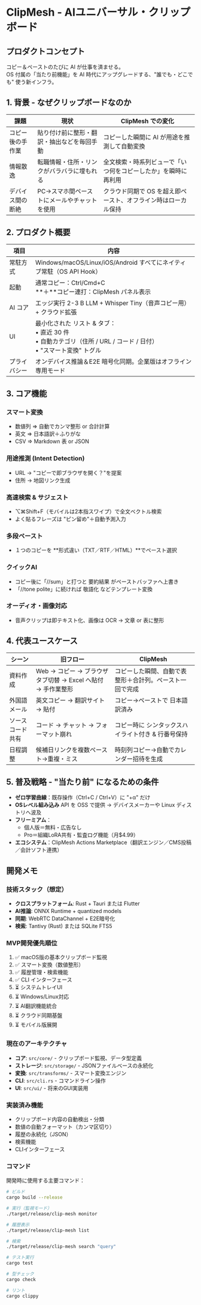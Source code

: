 # ClipMesh - AIユニバーサル・クリップボード

## プロダクトコンセプト
コピー＆ペーストのたびに AI が仕事を済ませる。  
OS 付属の「当たり前機能」を AI 時代にアップグレードする、"誰でも・どこでも" 使う新インフラ。

## 1. 背景 - なぜクリップボードなのか

| 課題 | 現状 | ClipMesh での変化 |
|------|------|-------------------|
| コピー後の手作業 | 貼り付け前に整形・翻訳・抽出などを毎回手動 | コピーした瞬間に AI が用途を推測して自動変換 |
| 情報散逸 | 転職情報・住所・リンクがバラバラに埋もれる | 全文検索・時系列ビューで「いつ何をコピーしたか」を瞬時に再利用 |
| デバイス間の断絶 | PC→スマホ間ペーストにメールやチャットを使用 | クラウド同期で OS を超え即ペースト、オフライン時はローカル保持 |

## 2. プロダクト概要

| 項目 | 内容 |
|------|------|
| 常駐方式 | Windows/macOS/Linux/iOS/Android すべてにネイティブ常駐（OS API Hook） |
| 起動 | 通常コピー：Ctrl/Cmd+C<br>**＋**コピー連打：ClipMesh パネル表示 |
| AI コア | エッジ実行 2-3 B LLM + Whisper Tiny（音声コピー用） + クラウド拡張 |
| UI | 最小化された リスト & タブ：<br>• 直近 30 件<br>• 自動カテゴリ（住所 / URL / コード / 日付）<br>• "スマート変換" トグル |
| プライバシー | オンデバイス推論＆E2E 暗号化同期。企業版はオフライン専用モード |

## 3. コア機能

### スマート変換
- 数値列 ⇒ 自動でカンマ整形 or 合計計算
- 英文 ⇒ 日本語訳＋ふりがな
- CSV ⇒ Markdown 表 or JSON

### 用途推測 (Intent Detection)
- URL → "コピーで即ブラウザを開く？"を提案
- 住所 → 地図リンク生成

### 高速検索 & サジェスト
- ⌥⌘Shift+F（モバイルは2本指スワイプ）で全文ベクトル検索
- よく貼るフレーズは "ピン留め"＋自動予測入力

### 多段ペースト
- １つのコピーを **形式違い（TXT／RTF／HTML）**でペースト選択

### クイックAI
- コピー後に「//sum」と打つと 要約結果 がペーストバッファへ上書き
- 「//tone polite」に続ければ 敬語化 などテンプレート変換

### オーディオ・画像対応
- 音声クリップは即テキスト化、画像は OCR → 文章 or 表に整形

## 4. 代表ユースケース

| シーン | 旧フロー | ClipMesh |
|--------|----------|----------|
| 資料作成 | Web → コピー → ブラウザタブ切替 → Excel へ貼付 → 手作業整形 | コピーした瞬間、自動で表整形＋合計列。ペースト一回で完成 |
| 外国語メール | 英文コピー → 翻訳サイト → 貼付 | コピー→ペーストで 日本語訳済み |
| ソースコード共有 | コード → チャット → フォーマット崩れ | コピー時に シンタックスハイライト付き & 行番号保持 |
| 日程調整 | 候補日リンクを複数ペースト→重複・ミス | 時刻列コピー→自動でカレンダー招待を生成 |

## 5. 普及戦略 - "当たり前" になるための条件

- **ゼロ学習曲線**：既存操作（Ctrl+C / Ctrl+V）に "+α" だけ
- **OSレベル組み込み** API を OSS で提供 → デバイスメーカーや Linux ディストリへ波及
- **フリーミアム**：
  - 個人版＝無料・広告なし
  - Pro＝組織LoRA共有・監査ログ機能（月$4.99）
- **エコシステム**：ClipMesh Actions Marketplace（翻訳エンジン／CMS投稿／会計ソフト連携）

## 開発メモ

### 技術スタック（想定）
- **クロスプラットフォーム**: Rust + Tauri または Flutter
- **AI推論**: ONNX Runtime + quantized models
- **同期**: WebRTC DataChannel + E2E暗号化
- **検索**: Tantivy (Rust) または SQLite FTS5

### MVP開発優先順位
1. ✅ macOS版の基本クリップボード監視
2. ✅ スマート変換（数値整形）
3. ✅ 履歴管理・検索機能
4. ✅ CLI インターフェース
5. ⏳ システムトレイUI
6. ⏳ Windows/Linux対応
7. ⏳ AI翻訳機能統合
8. ⏳ クラウド同期基盤
9. ⏳ モバイル版展開

### 現在のアーキテクチャ
- **コア**: `src/core/` - クリップボード監視、データ型定義
- **ストレージ**: `src/storage/` - JSONファイルベースの永続化
- **変換**: `src/transforms/` - スマート変換エンジン
- **CLI**: `src/cli.rs` - コマンドライン操作
- **UI**: `src/ui/` - 将来のGUI実装用

### 実装済み機能
- クリップボード内容の自動検出・分類
- 数値の自動フォーマット（カンマ区切り）
- 履歴の永続化（JSON）
- 検索機能
- CLIインターフェース

### コマンド
開発時に使用する主要コマンド：
```bash
# ビルド
cargo build --release

# 実行（監視モード）
./target/release/clip-mesh monitor

# 履歴表示
./target/release/clip-mesh list

# 検索
./target/release/clip-mesh search "query"

# テスト実行
cargo test

# 型チェック
cargo check

# リント
cargo clippy
```